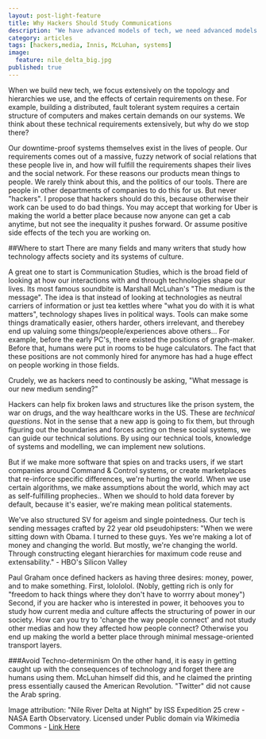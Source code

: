 ```yaml
---
layout: post-light-feature
title: Why Hackers Should Study Communications
description: "We have advanced models of tech, we need advanced models of society to match."
category: articles
tags: [hackers,media, Innis, McLuhan, systems]
image:
  feature: nile_delta_big.jpg
published: true
---
```


When we build new tech, we focus extensively on the topology and hierarchies we use, and the effects of certain requirements on
these. For example, building a distributed, fault tolerant system requires a certain structure of computers and makes certain demands on 
our systems. We think about these technical requirements extensively, but why do we stop there?

Our downtime-proof systems themselves exist in the lives of people. Our requirements comes out of a massive, fuzzy network of social relations
that these people live in, and how will fulfill the requirements shapes their lives and the social network.
For these reasons our products mean things to people. We rarely think about this, and the politics of our tools.
There are people in other departments of companies to do this for us. But never "hackers".
I propose that hackers should do this, because otherwise their work can be used to do bad things.
You may accept that working for Uber is making the world a better place because now anyone can get a cab anytime, but not see the
inequality it pushes forward. Or assume positive side effects of the tech you are working on.

##Where to start
There are many fields and many writers that study how technology affects society and its systems of culture.

A great one to start is Communication Studies, which is the broad field of looking at how our interactions with and through technologies shape our lives.
Its most famous soundbite is Marshall McLuhan's "The medium is the message". The idea is that instead of looking at technologies as neutral carriers of information
or just tea kettles where "what you do with it is what matters", technology shapes lives in political ways. Tools can make some things dramatically easier,
others harder, others irrelevant, and therebey end up valuing some things/people/experiences above others...
For example, before the early PC's, there existed the positions of graph-maker. Before that, humans were put in rooms to be huge calculators. 
The fact that these positions are not commonly hired for anymore has had a huge effect on people working in those fields. 

Crudely, we as hackers need to continously be asking, "What message is our new medium sending?"

Hackers can help fix broken laws and structures like the prison system, the war on drugs, and the way healthcare works in the US.
These are _technical questions_. Not in the sense that a new app is going to fix them, but through figuring out the boundaries
and forces acting on these social systems, we can guide our technical solutions. By using our technical tools, knowledge of systems and 
modelling, we can implement new solutions.

But if we make more software that spies on and tracks users, if we start companies around Command & Control systems, or create marketplaces
that re-inforce specific differences, we're hurting the world. When we use certain algorithms, we make assumptions about the world, which may
act as self-fulfilling prophecies.. When we
should to hold data forever by default, because it's easier, we're making mean political statements. 

We've also structured SV for ageism and single pointedness. Our tech is sending messages crafted by 22 year old pseudohipsters:
"When we were sitting down with Obama. I turned to these guys.
Yes we're making a lot of money and changing the world. But mostly, we're changing the world.
Through constructing elegant hierarchies for maximum code reuse and extensability." - HBO's Silicon Valley

Paul Graham once defined hackers as having three desires: money, power, and to make something. First, lolololol.
(Nobly, getting rich is only for "freedom to hack things where they don't have to worrry about money")
Second, if you are hacker who is interested in power, it behooves you to study how current media and culture affects the structuring of power in our society.
How can you try to 'change the way people connect' and not study other medias and how they affected how people connect?
Otherwise you end up making the world a better place through minimal message-oriented transport layers.

###Avoid Techno-determinism
On the other hand, it is easy in getting caught up with the consequences of technology and forget there are humans using them. McLuhan himself did this,
and he claimed the printing press essentially caused the American Revolution. "Twitter" did not cause the Arab spring.


Image attribution: "Nile River Delta at Night" by ISS Expedition 25 crew - NASA Earth Observatory. Licensed under Public domain via Wikimedia Commons - 
[Link Here](http://commons.wikimedia.org/wiki/File:Nile_River_Delta_at_Night.JPG#mediaviewer/File:Nile_River_Delta_at_Night.JPG)
